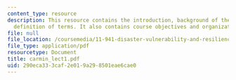 ```yaml
---
content_type: resource
description: This resource contains the introduction, background of the course with
  definition of terms. It also contains course objectives and organization.
file: null
file_location: /coursemedia/11-941-disaster-vulnerability-and-resilience-spring-2005/290eca333caf2e019a298501eae6cae0_carmin_lect1.pdf
file_type: application/pdf
resourcetype: Document
title: carmin_lect1.pdf
uid: 290eca33-3caf-2e01-9a29-8501eae6cae0
---
```

